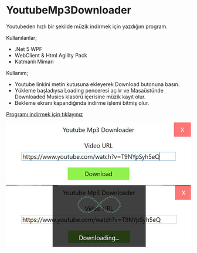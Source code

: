 # YoutubeMp3Downloader
Youtubeden hızlı bir şekilde müzik indirmek için yazdığım program.

Kullanılanlar;
- .Net 5 WPF
- WebClient & Html Agility Pack
- Katmanlı Mimari

Kullanım;
- Youtube linkini metin kutusuna ekleyerek Download butonuna basın.
- Yükleme başladıysa Loading penceresi açılır ve Masaüstünde Downloaded Musics klasörü içerisine müzik kayıt olur. 
- Bekleme ekranı kapandığında indirme işlemi bitmiş olur.

[Programı indirmek için tıklayınız](https://ozanercan.com.tr/Downloads/YoutubeMp3Downloader.rar)

![Main Image](https://github.com/ozanercan/YoutubeMp3Downloader/blob/master/preview/LinkEnter.JPG?raw=true)
![Main Image](https://github.com/ozanercan/YoutubeMp3Downloader/blob/master/preview/Downloading.JPG?raw=true)
